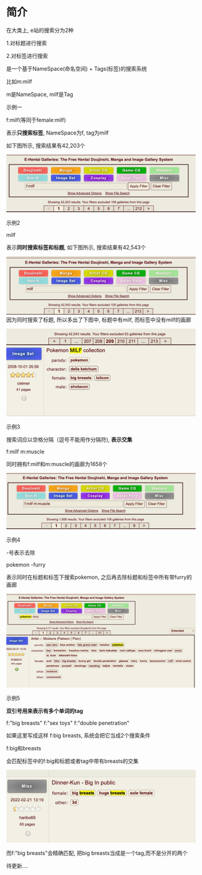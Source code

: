 # 简介
在大类上, e站的搜索分为2种

1.对标题进行搜索

2.对标签进行搜索

是一个基于NameSpace(命名空间) + Tags(标签)的搜索系统

比如m:milf

m是NameSpace, milf是Tag

示例一

f:milf(等同于female:milf)

表示**只搜索标签**, NameSpace为f, tag为milf

如下图所示, 搜索结果有42,203个

![](assets/16454518911058.jpg)


示例2

milf

表示**同时搜索标签和标题**, 如下图所示, 搜索结果有42,543个

![](assets/16454519240319.jpg)
因为同时搜索了标题, 所以多出了下图中, 标题中有milf, 而标签中没有milf的画廊

![](assets/16454513313044.jpg)

示例3

搜索词应以空格分隔（逗号不能用作分隔符), **表示交集**

f:milf m:muscle

同时拥有f:milf和m:muscle的画廊为1658个

![](assets/16454523606184.jpg)

示例4

-号表示去除

pokemon -furry

表示同时在标题和标签下搜索pokemon, 之后再去除标题和标签中所有带furry的画廊

![](assets/16454526508995.jpg)

示例5

**双引号用来表示有多个单词的tag**

f:"big breasts" f:"sex toys" f:"double penetration"

如果这里写成这样 f:big breasts, 系统会把它当成2个搜索条件

f:big和breasts

会匹配标签中的f:big和标题或者tag中带有breasts的交集

![](assets/16454613018671.jpg)

而f:"big breasts"会精确匹配, 把big breasts当成是一个tag,而不是分开的两个



待更新....